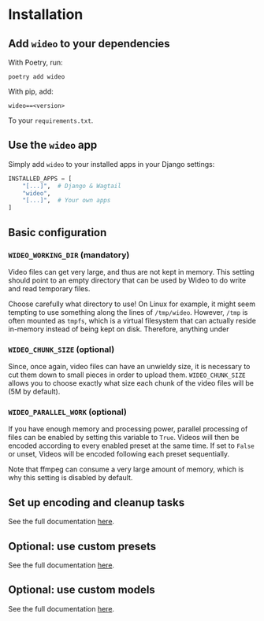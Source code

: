 # Installation

## Add `wideo` to your dependencies

With Poetry, run:

```shell
poetry add wideo
```

With pip, add:

```
wideo==<version>
```

To your `requirements.txt`.

## Use the `wideo` app

Simply add `wideo` to your installed apps in your Django settings:

```python
INSTALLED_APPS = [
    "[...]",  # Django & Wagtail
    "wideo",
    "[...]",  # Your own apps
]
```

## Basic configuration

### `WIDEO_WORKING_DIR` (mandatory)

Video files can get very large, and thus are not kept in memory. This setting
should point to an empty directory that can be used by Wideo to do write and
read temporary files.

Choose carefully what directory to use! On Linux for example, it might seem
tempting to use something along the lines of `/tmp/wideo`. However, `/tmp` is
often mounted as `tmpfs`, which is a virtual filesystem that can actually reside
in-memory instead of being kept on disk. Therefore, anything under

### `WIDEO_CHUNK_SIZE` (optional)

Since, once again, video files can have an unwieldy size, it is necessary to cut
them down to small pieces in order to upload them. `WIDEO_CHUNK_SIZE` allows you
to choose exactly what size each chunk of the video files will be (5M by
default).

### `WIDEO_PARALLEL_WORK` (optional)

If you have enough memory and processing power, parallel processing of files can
be enabled by setting this variable to `True`. Videos will then be encoded
according to every enabled preset at the same time. If set to `False` or unset,
Videos will be encoded following each preset sequentially.

Note that ffmpeg can consume a very large amount of memory, which is why this
setting is disabled by default.

## Set up encoding and cleanup tasks

See the full documentation [here](tasks).

## Optional: use custom presets

See the full documentation [here](custom-presets).

## Optional: use custom models

See the full documentation [here](custom-models).
